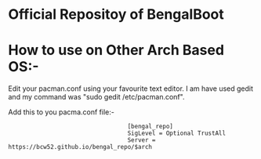 # Official Repositoy of BengalBoot
# How to use on Other Arch Based OS:- 
Edit your pacman.conf using your favourite text editor. I am have used gedit and my command was "sudo gedit /etc/pacman.conf".

 Add this to you pacma.conf file:-
                                      
                                      [bengal_repo]
                                      SigLevel = Optional TrustAll
                                      Server = https://bcw52.github.io/bengal_repo/$arch

                                                      

